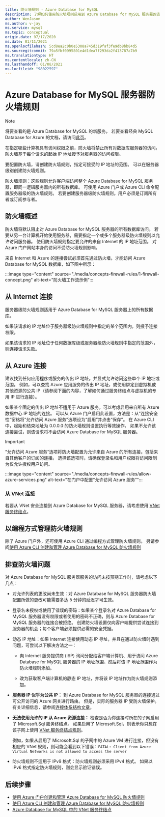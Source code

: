 ```yaml
---
title: 防火墙规则 - Azure Database for MySQL
description: 了解如何使用防火墙规则启用到 Azure Database for MySQL 服务器的连接。
author: WenJason
ms.author: v-jay
ms.service: mysql
ms.topic: conceptual
origin.date: 07/17/2020
ms.date: 01/11/2021
ms.openlocfilehash: 5cd8ea2c0b0e5308a745d319faf3fe9db8bb84d5
ms.sourcegitcommit: 79a5fbf0995801e4d1dea7f293da2f413787a7b9
ms.translationtype: HT
ms.contentlocale: zh-CN
ms.lasthandoff: 01/08/2021
ms.locfileid: "98022597"
---
```

# <a name="azure-database-for-mysql-server-firewall-rules"></a>Azure Database for MySQL 服务器防火墙规则

> [!NOTE]
> 将要查看的是 Azure Database for MySQL 的新服务。 若要查看经典 MySQL Database for Azure 的文档，请访问[此页](https://docs.azure.cn/zh-cn/mysql-database-on-azure/)。

在指定哪些计算机具有访问权限之前，防火墙将禁止所有对数据库服务器的访问。 防火墙基于每个请求的起始 IP 地址授予对服务器的访问权限。

要配置防火墙，请创建防火墙规则，指定可接受的 IP 地址的范围。 可以在服务器级别创建防火墙规则。

防火墙规则：这些规则允许客户端访问整个 Azure Database for MySQL 服务器，即同一逻辑服务器内的所有数据库。 可使用 Azure 门户或 Azure CLI 命令配置服务器级的防火墙规则。 若要创建服务器级防火墙规则，用户必须是订阅所有者或订阅参与者。

## <a name="firewall-overview"></a>防火墙概述
防火墙将默认阻止对 Azure Database for MySQL 服务器的所有数据库访问。 若要从另一台计算机开始使用服务器，需要指定一个或多个服务器级防火墙规则以允许访问服务器。 使用防火墙规则指定要允许的来自 Internet 的 IP 地址范围。 对 Azure 门户网站本身的访问不受防火墙规则影响。

来自 Internet 和 Azure 的连接尝试必须首先通过防火墙，才能访问 Azure Database for MySQL 数据库，如下图中所示：

:::image type="content" source="./media/concepts-firewall-rules/1-firewall-concept.png" alt-text="防火墙工作流示例":::

## <a name="connecting-from-the-internet"></a>从 Internet 连接
服务器级防火墙规则适用于 Azure Database for MySQL 服务器上的所有数据库。

如果该请求的 IP 地址位于服务器级防火墙规则中指定的某个范围内，则授予连接权限。

如果该请求的 IP 地址位于任何数据库级或服务器级防火墙规则中指定的范围外，则连接请求失败。

## <a name="connecting-from-azure"></a>从 Azure 连接
建议找到任何应用程序或服务的传出 IP 地址，并显式允许访问这些单个 IP 地址或范围。 例如，可以查找 Azure 应用服务的传出 IP 地址，或使用绑定到虚拟机或其他资源的公共 IP（请参阅下面的内容，了解如何通过服务终结点与虚拟机的专用 IP 进行连接）。 

如果某个固定的传出 IP 地址不适用于 Azure 服务，可以考虑启用来自所有 Azure 数据中心 IP 地址的连接。 可以从 Azure 门户启用此设置，方法是：从“连接安全性”窗格将“允许访问 Azure 服务”选项设为“启用”并点击“保存”。 在 Azure CLI 中，起始和结束地址为 0.0.0.0 的防火墙规则设置执行等效操作。 如果不允许该连接尝试，则该请求将不会访问 Azure Database for MySQL 服务器。

> [!IMPORTANT]
> “允许访问 Azure 服务”选项将防火墙配置为允许来自 Azure 的所有连接，包括来自其他客户的订阅的连接。 选择该选项时，请确保登录名和用户权限将访问限制为仅允许授权用户访问。
> 

:::image type="content" source="./media/concepts-firewall-rules/allow-azure-services.png" alt-text="在门户中配置“允许访问 Azure 服务”":::

### <a name="connecting-from-a-vnet"></a>从 VNet 连接
若要从 VNet 安全连接到 Azure Database for MySQL 服务器，请考虑使用 [VNet 服务终结点](./concepts-data-access-and-security-vnet.md)。 

## <a name="programmatically-managing-firewall-rules"></a>以编程方式管理防火墙规则
除了 Azure 门户外，还可使用 Azure CLI 通过编程方式管理防火墙规则。 另请参阅[使用 Azure CLI 创建和管理 Azure Database for MySQL 防火墙规则](./howto-manage-firewall-using-cli.md)

## <a name="troubleshooting-firewall-issues"></a>排查防火墙问题
对 Azure Database for MySQL 服务器服务的访问未按预期工作时，请考虑以下几点：

* 对允许列表的更改尚未生效：对 Azure Database for MySQL 服务器防火墙配置所做的更改可能需要多达 5 分钟的延迟才可生效。

* 登录名未授权或使用了错误的密码：如果某个登录名对 Azure Database for MySQL 服务器没有权限或者使用的密码不正确，则与 Azure Database for MySQL 服务器的连接会被拒绝。 创建防火墙设置仅向客户端提供尝试连接到服务器的机会；每个客户端必须提供必需的安全凭据。

* 动态 IP 地址：如果 Internet 连接使用动态 IP 寻址，并且在通过防火墙时遇到问题，可尝试以下解决方法之一：

   * 向 Internet 服务提供商 (ISP) 询问分配给客户端计算机、用于访问 Azure Database for MySQL 服务器的 IP 地址范围，然后将该 IP 地址范围作为防火墙规则添加。

   * 改为获取客户端计算机的静态 IP 地址，并将该 IP 地址作为防火墙规则添加。

* **服务器 IP 似乎为公共 IP：** 到 Azure Database for MySQL 服务器的连接通过可公开访问的 Azure 网关进行路由。 但是，实际的服务器 IP 受防火墙保护。 有关详细信息，请参阅[连接体系结构文章](concepts-connectivity-architecture.md)。 

* **无法使用允许的 IP 从 Azure 资源连接：** 检查是否为你连接时所在的子网启用了 Microsoft.Sql 服务终结点。 如果启用了 Microsoft.Sql，则表示你只想在该子网上使用 [VNet 服务终结点规则](concepts-data-access-and-security-vnet.md)。

   例如，如果从启用了 Microsoft.Sql 的子网中的 Azure VM 进行连接，但没有相应的 VNet 规则，则可能会看到以下错误：`FATAL: Client from Azure Virtual Networks is not allowed to access the server`

* 防火墙规则不适用于 IPv6 格式：防火墙规则必须采用 IPv4 格式。 如果以 IPv6 格式指定防火墙规则，则会显示验证错误。

## <a name="next-steps"></a>后续步骤

* [使用 Azure 门户创建和管理 Azure Database for MySQL 防火墙规则](./howto-manage-firewall-using-portal.md)
* [使用 Azure CLI 创建和管理 Azure Database for MySQL 防火墙规则](./howto-manage-firewall-using-cli.md)
* [Azure Database for MySQL 中的 VNet 服务终结点](./concepts-data-access-and-security-vnet.md)
